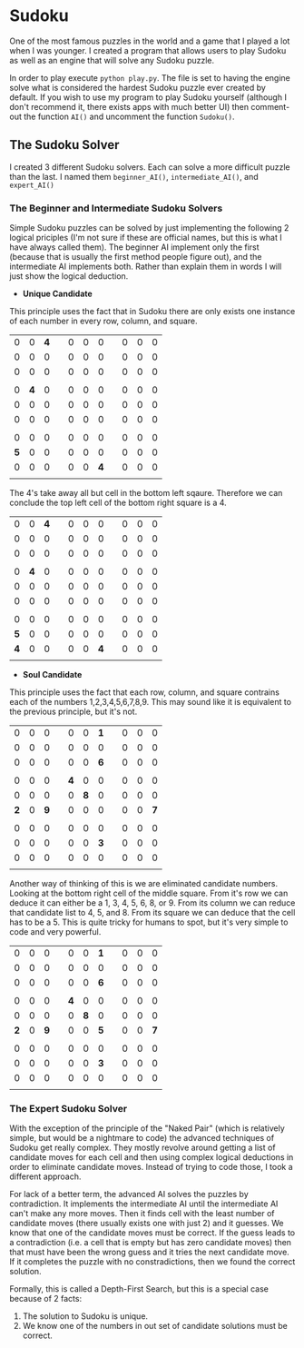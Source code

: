 # Sudoku

One of the most famous puzzles in the world and a game that I played a lot when I was younger. I created a program that allows users to play Sudoku as well as an engine that will solve any Sudoku puzzle.

In order to play execute `python play.py`. The file is set to having the engine solve what is considered the hardest Sudoku puzzle ever created by default. If you wish to use my program to play Sudoku yourself (although I don't recommend it, there exists apps with much better UI) then comment-out the function `AI()` and uncomment the function `Sudoku()`.

## The Sudoku Solver

I created 3 different Sudoku solvers. Each can solve a more difficult puzzle than the last. I named them `beginner_AI()`, `intermediate_AI()`, and `expert_AI()`

### The Beginner and Intermediate Sudoku Solvers

Simple Sudoku puzzles can be solved by just implementing the following 2 logical priciples (I'm not sure if these are official names, but this is what I have always called them). The beginner AI implement only the first (because that is usually the first method people figure out), and the intermediate AI implements both. Rather than explain them in words I will just show the logical deduction.

* **Unique Candidate**

This principle uses the fact that in Sudoku there are only exists one instance of each number in every row, column, and square.

|     |     |     |     |     |     |     |     |     |     |     |
|:---:|:---:|:---:|:---:|:---:|:---:|:---:|:---:|:---:|:---:|:---:|
|  0  |  0  |**4**|     |  0  |  0  |  0  |     |  0  |  0  |  0  |
|  0  |  0  |  0  |     |  0  |  0  |  0  |     |  0  |  0  |  0  |
|  0  |  0  |  0  |     |  0  |  0  |  0  |     |  0  |  0  |  0  |
|     |     |     |     |     |     |     |     |     |     |     |
|  0  |**4**|  0  |     |  0  |  0  |  0  |     |  0  |  0  |  0  |
|  0  |  0  |  0  |     |  0  |  0  |  0  |     |  0  |  0  |  0  |
|  0  |  0  |  0  |     |  0  |  0  |  0  |     |  0  |  0  |  0  |
|     |     |     |     |     |     |     |     |     |     |     |
|  0  |  0  |  0  |     |  0  |  0  |  0  |     |  0  |  0  |  0  |
|**5**|  0  |  0  |     |  0  |  0  |  0  |     |  0  |  0  |  0  |
|  0  |  0  |  0  |     |  0  |  0  |**4**|     |  0  |  0  |  0  |
|     |     |     |     |     |     |     |     |     |     |     |

The 4's take away all but cell in the bottom left sqaure. Therefore we can conclude the top left cell of the bottom right square is a 4.

|     |     |     |     |     |     |     |     |     |     |     |
|:---:|:---:|:---:|:---:|:---:|:---:|:---:|:---:|:---:|:---:|:---:|
|  0  |  0  |**4**|     |  0  |  0  |  0  |     |  0  |  0  |  0  |
|  0  |  0  |  0  |     |  0  |  0  |  0  |     |  0  |  0  |  0  |
|  0  |  0  |  0  |     |  0  |  0  |  0  |     |  0  |  0  |  0  |
|     |     |     |     |     |     |     |     |     |     |     |
|  0  |**4**|  0  |     |  0  |  0  |  0  |     |  0  |  0  |  0  |
|  0  |  0  |  0  |     |  0  |  0  |  0  |     |  0  |  0  |  0  |
|  0  |  0  |  0  |     |  0  |  0  |  0  |     |  0  |  0  |  0  |
|     |     |     |     |     |     |     |     |     |     |     |
|  0  |  0  |  0  |     |  0  |  0  |  0  |     |  0  |  0  |  0  |
|**5**|  0  |  0  |     |  0  |  0  |  0  |     |  0  |  0  |  0  |
|**4**|  0  |  0  |     |  0  |  0  |**4**|     |  0  |  0  |  0  |
|     |     |     |     |     |     |     |     |     |     |     |

* **Soul Candidate**

This principle uses the fact that each row, column, and square contrains each of the numbers 1,2,3,4,5,6,7,8,9. This may sound like it is equivalent to the previous principle, but it's not.

|     |     |     |     |     |     |     |     |     |     |     |
|:---:|:---:|:---:|:---:|:---:|:---:|:---:|:---:|:---:|:---:|:---:|
|  0  |  0  |  0  |     |  0  |  0  |**1**|     |  0  |  0  |  0  |
|  0  |  0  |  0  |     |  0  |  0  |  0  |     |  0  |  0  |  0  |
|  0  |  0  |  0  |     |  0  |  0  |**6**|     |  0  |  0  |  0  |
|     |     |     |     |     |     |     |     |     |     |     |
|  0  |  0  |  0  |     |**4**|  0  |  0  |     |  0  |  0  |  0  |
|  0  |  0  |  0  |     |  0  |**8**|  0  |     |  0  |  0  |  0  |
|**2**|  0  |**9**|     |  0  |  0  |  0  |     |  0  |  0  |**7**|
|     |     |     |     |     |     |     |     |     |     |     |
|  0  |  0  |  0  |     |  0  |  0  |  0  |     |  0  |  0  |  0  |
|  0  |  0  |  0  |     |  0  |  0  |**3**|     |  0  |  0  |  0  |
|  0  |  0  |  0  |     |  0  |  0  |  0  |     |  0  |  0  |  0  |
|     |     |     |     |     |     |     |     |     |     |     |

Another way of thinking of this is we are eliminated candidate numbers. Looking at the bottom right cell of the middle square. From it's row we can deduce it can either be a 1, 3, 4, 5, 6, 8, or 9. From its column we can reduce that candidate list to 4, 5, and 8. From its square we can deduce that the cell has to be a 5. This is quite tricky for humans to spot, but it's very simple to code and very powerful.

|     |     |     |     |     |     |     |     |     |     |     |
|:---:|:---:|:---:|:---:|:---:|:---:|:---:|:---:|:---:|:---:|:---:|
|  0  |  0  |  0  |     |  0  |  0  |**1**|     |  0  |  0  |  0  |
|  0  |  0  |  0  |     |  0  |  0  |  0  |     |  0  |  0  |  0  |
|  0  |  0  |  0  |     |  0  |  0  |**6**|     |  0  |  0  |  0  |
|     |     |     |     |     |     |     |     |     |     |     |
|  0  |  0  |  0  |     |**4**|  0  |  0  |     |  0  |  0  |  0  |
|  0  |  0  |  0  |     |  0  |**8**|  0  |     |  0  |  0  |  0  |
|**2**|  0  |**9**|     |  0  |  0  |**5**|     |  0  |  0  |**7**|
|     |     |     |     |     |     |     |     |     |     |     |
|  0  |  0  |  0  |     |  0  |  0  |  0  |     |  0  |  0  |  0  |
|  0  |  0  |  0  |     |  0  |  0  |**3**|     |  0  |  0  |  0  |
|  0  |  0  |  0  |     |  0  |  0  |  0  |     |  0  |  0  |  0  |
|     |     |     |     |     |     |     |     |     |     |     |


### The Expert Sudoku Solver

With the exception of the principle of the "Naked Pair" (which is relatively simple, but would be a nightmare to code) the advanced techniques of Sudoku get really complex. They mostly revolve around getting a list of candidate moves for each cell and then using complex logical deductions in order to eliminate candidate moves. Instead of trying to code those, I took a different approach.

For lack of a better term, the advanced AI solves the puzzles by contradiction. It implements the intermediate AI until the intermediate AI can't make any more moves. Then it finds cell with the least number of candidate moves (there usually exists one with just 2) and it guesses. We know that one of the candidate moves must be correct. If the guess leads to a contradiction (i.e. a cell that is empty but has zero candidate moves) then that must have been the wrong guess and it tries the next candidate move. If it completes the puzzle with no constradictions, then we found the correct solution.

Formally, this is called a Depth-First Search, but this is a special case because of 2 facts:

1. The solution to Sudoku is unique.
2. We know one of the numbers in out set of candidate solutions must be correct.